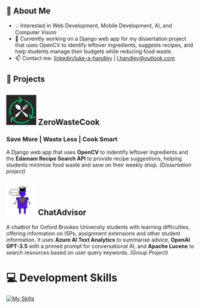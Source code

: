 ## **📌 About Me**
- 💡 Interested in Web Development, Mobile Development, AI, and Computer Vision
- 🚀 Currenltly working on a Django web app for my dissertation project that uses OpenCV to identify leftover ingredients, suggests recipes, and help students manage their budgets while reducing food waste.
- 📫 Contact me: [linkedin/luke-a-handley](https://www.linkedin.com/in/luke-a-handley/) | l.handley@outlook.com

## **📂 Projects** 
## <img  alt="ZeroWasteCook Logo" src="https://github.com/lhandley1/assets/blob/main/DarkZeroWasteCookLogo.png" width="80" /> **ZeroWasteCook**
### Save More | Waste Less | Cook Smart

A Django web app that uses **OpenCV** to indentify leftover ingredients and the **Edamam Recipe Search API** to provide recipe suggestions, helping students minimise food waste and save on their weekly shop. *(Dissertation project)*
## <img  alt="ChatAdvisor Logo" src="https://github.com/lhandley1/assets/blob/main/ChatAdvisor.jpg" width="80" /> **ChatAdvisor**

A chatbot for Oxford Brookes University students with learning difficulties, offering information on ISPs, assignment extensions and other student information. It uses **Azure AI Text Analytics** to summarise advice, **OpenAI GPT-3.5** with a primed prompt for conversational AI, and **Apache Lucene** to search resources based on user query keywords. *(Group Project)*

# 💻 Development Skills
[![My Skills](https://skillicons.dev/icons?i=py,r,java,c,cpp,html,css,js,django,flask,react,sqlite,figma,gcp,azure,blender&perline=4)](https://skillicons.dev)
